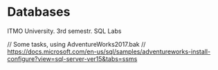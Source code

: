 # Databases
ITMO University. 3rd semestr. SQL Labs

// Some tasks, using AdventureWorks2017.bak 
// https://docs.microsoft.com/en-us/sql/samples/adventureworks-install-configure?view=sql-server-ver15&tabs=ssms
